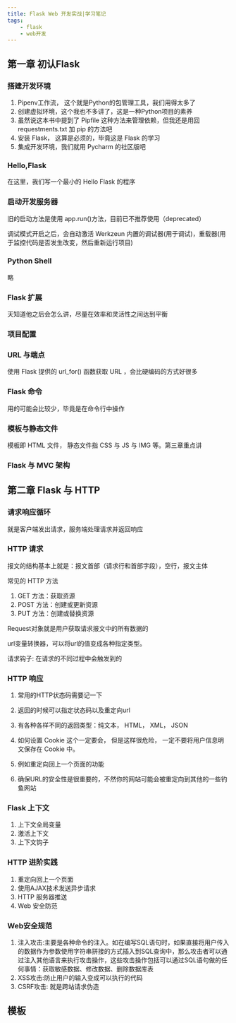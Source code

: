 ```yaml
---
title: Flask Web 开发实战|学习笔记
tags:
    - flask
    - web开发
---
```


## 第一章 初认Flask

### 搭建开发环境

1. Pipenv工作流， 这个就是Python的包管理工具，我们用得太多了
2. 创建虚拟环境，这个我也不多讲了，这是一种Python项目的素养
3. 虽然说这本书中提到了 Pipfile 这种方法来管理依赖，但我还是用回 requestments.txt 加 pip 的方法吧
4. 安装 Flask， 这算是必须的，毕竟这是 Flask 的学习
5. 集成开发环境，我们就用 Pycharm 的社区版吧

### Hello,Flask

在这里，我们写一个最小的 Hello Flask 的程序

### 启动开发服务器

旧的启动方法是使用 app.run()方法，目前已不推荐使用（deprecated）

调试模式开启之后，会自动激活 Werkzeun 内置的调试器(用于调试)，重载器(用于监控代码是否发生改变，然后重新运行项目)

### Python Shell

略

### Flask 扩展

天知道他之后会怎么讲，尽量在效率和灵活性之间达到平衡

### 项目配置

### URL 与端点

使用 Flask 提供的 url_for() 函数获取 URL ，会比硬编码的方式好很多

### Flask 命令

用的可能会比较少，毕竟是在命令行中操作

### 模板与静态文件

模板即 HTML 文件， 静态文件指 CSS 与 JS 与 IMG 等。第三章重点讲

### Flask 与 MVC 架构

## 第二章 Flask 与 HTTP

### 请求响应循环

就是客户端发出请求，服务端处理请求并返回响应

### HTTP 请求

报文的结构基本上就是：报文首部（请求行和首部字段），空行，报文主体

常见的 HTTP 方法

1. GET 方法：获取资源
2. POST 方法：创建或更新资源
3. PUT 方法：创建或替换资源

Request对象就是用户获取请求报文中的所有数据的

url变量转换器，可以将url的值变成各种指定类型。

请求钩子: 在请求的不同过程中会触发到的

### HTTP 响应

1. 常用的HTTP状态码需要记一下

2. 返回的时候可以指定状态码以及重定向url

3. 有各种各样不同的返回类型：纯文本， HTML， XML， JSON

4. 如何设置 Cookie 这个一定要会， 但是这样很危险， 一定不要将用户信息明文保存在 Cookie 中。

5. 例如重定向回上一个页面的功能

6. 确保URL的安全性是很重要的，不然你的网站可能会被重定向到其他的一些钓鱼网站

### Flask 上下文

1. 上下文全局变量
2. 激活上下文
3. 上下文钩子

### HTTP 进阶实践

1. 重定向回上一个页面
2. 使用AJAX技术发送异步请求
3. HTTP 服务器推送
4. Web 安全防范

### Web安全规范

1. 注入攻击:主要是各种命令的注入。如在编写SQL语句时，如果直接将用户传入的数据作为参数使用字符串拼接的方式插入到SQL查询中，那么攻击者可以通过注入其他语言来执行攻击操作，这些攻击操作包括可以通过SQL语句做的任何事情：获取敏感数据、修改数据、删除数据库表
2. XSS攻击:防止用户的输入变成可以执行的代码
3. CSRF攻击: 就是跨站请求伪造

## 模板

###  